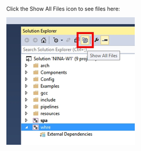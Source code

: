 Click the Show All Files icon to see files here:

![Show All Files icon](what_the_show_all_files_icon_looks_like.jpg)